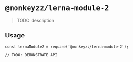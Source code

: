 # `@monkeyzz/lerna-module-2`

> TODO: description

## Usage

```
const lernaModule2 = require('@monkeyzz/lerna-module-2');

// TODO: DEMONSTRATE API
```
